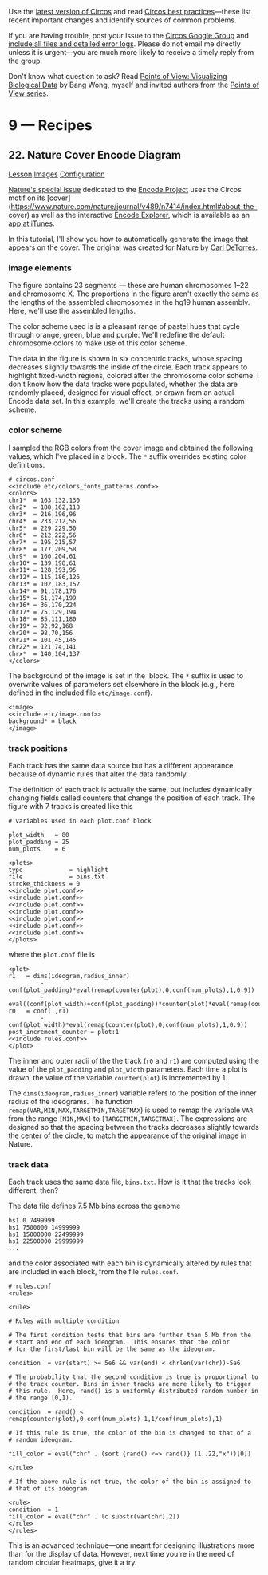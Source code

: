 Use the [latest version of Circos](/software/download/circos/) and read
[Circos best
practices](/documentation/tutorials/reference/best_practices/)—these list
recent important changes and identify sources of common problems.

If you are having trouble, post your issue to the [Circos Google
Group](https://groups.google.com/group/circos-data-visualization) and [include
all files and detailed error logs](/support/support/). Please do not email me
directly unless it is urgent—you are much more likely to receive a timely
reply from the group.

Don't know what question to ask? Read [Points of View: Visualizing Biological
Data](https://www.nature.com/nmeth/journal/v9/n12/full/nmeth.2258.html) by
Bang Wong, myself and invited authors from the [Points of View
series](https://mk.bcgsc.ca/pointsofview).

# 9 — Recipes

## 22\. Nature Cover Encode Diagram

[Lesson](/documentation/tutorials/recipes/nature_cover_encode/lesson)
[Images](/documentation/tutorials/recipes/nature_cover_encode/images)
[Configuration](/documentation/tutorials/recipes/nature_cover_encode/configuration)

[Nature's special
issue](https://www.nature.com/nature/journal/v489/n7414/index.html) dedicated
to the [Encode Project](https://www.genome.gov/10005107) uses the Circos motif
on its
[cover](https://www.nature.com/nature/journal/v489/n7414/index.html#about-the-
cover) as well as the interactive [Encode
Explorer](https://www.nature.com/encode/), which is available as an [app at
iTunes](https://itunes.apple.com/app/id553487333).

In this tutorial, I'll show you how to automatically generate the image that
appears on the cover. The original was created for Nature by [Carl
DeTorres](https://www.carldetorres.com/).

### image elements

The figure contains 23 segments — these are human chromosomes 1–22 and
chromosome X. The proportions in the figure aren't exactly the same as the
lengths of the assembled chromosomes in the hg19 human assembly. Here, we'll
use the assembled lengths.

The color scheme used is is a pleasant range of pastel hues that cycle through
orange, green, blue and purple. We'll redefine the default chromosome colors
to make use of this color scheme.

The data in the figure is shown in six concentric tracks, whose spacing
decreases slightly towards the inside of the circle. Each track appears to
highlight fixed-width regions, colored after the chromosome color scheme. I
don't know how the data tracks were populated, whether the data are randomly
placed, designed for visual effect, or drawn from an actual Encode data set.
In this example, we'll create the tracks using a random scheme.

### color scheme

I sampled the RGB colors from the cover image and obtained the following
values, which I've placed in a <colors> block. The `*` suffix overrides
existing color definitions.

    
    
    # circos.conf
    <<include etc/colors_fonts_patterns.conf>>
    <colors>
    chr1*  = 163,132,130
    chr2*  = 188,162,118
    chr3*  = 216,196,96
    chr4*  = 233,212,56
    chr5*  = 229,229,50
    chr6*  = 212,222,56
    chr7*  = 195,215,57
    chr8*  = 177,209,58
    chr9*  = 160,204,61
    chr10* = 139,198,61
    chr11* = 128,193,95
    chr12* = 115,186,126
    chr13* = 102,183,152
    chr14* = 91,178,176
    chr15* = 61,174,199
    chr16* = 36,170,224
    chr17* = 75,129,194
    chr18* = 85,111,180
    chr19* = 92,92,168
    chr20* = 98,70,156
    chr21* = 101,45,145
    chr22* = 121,74,141
    chrx*  = 140,104,137
    </colors>
    

The background of the image is set in the <image> block. The `*` suffix is
used to overwrite values of parameters set elsewhere in the block (e.g., here
defined in the included file `etc/image.conf`).

    
    
    <image>
    <<include etc/image.conf>>
    background* = black
    </image>
    

### track positions

Each track has the same data source but has a different appearance because of
dynamic rules that alter the data randomly.

The definition of each track is actually the same, but includes dynamically
changing fields called counters that change the position of each track. The
figure with 7 tracks is created like this

    
    
    # variables used in each plot.conf block
    
    plot_width   = 80 
    plot_padding = 25 
    num_plots    = 6  
    
    <plots>
    type             = highlight
    file             = bins.txt
    stroke_thickness = 0
    <<include plot.conf>>
    <<include plot.conf>>
    <<include plot.conf>>
    <<include plot.conf>>
    <<include plot.conf>>
    <<include plot.conf>>
    <<include plot.conf>>
    </plots>
    

where the `plot.conf` file is

    
    
    <plot>
    r1   = dims(ideogram,radius_inner)
             - conf(plot_padding)*eval(remap(counter(plot),0,conf(num_plots),1,0.9))
             - eval((conf(plot_width)+conf(plot_padding))*counter(plot)*eval(remap(counter(plot),0,conf(num_plots),1,0.9)))
    r0   = conf(.,r1)
             - conf(plot_width)*eval(remap(counter(plot),0,conf(num_plots),1,0.9))
    post_increment_counter = plot:1
    <<include rules.conf>>
    </plot>
    

The inner and outer radii of the the track (`r0` and `r1`) are computed using
the value of the `plot_padding` and `plot_width` parameters. Each time a plot
is drawn, the value of the variable `counter(plot`) is incremented by 1.

The `dims(ideogram,radius_inner`) variable refers to the position of the inner
radius of the ideograms. The function `remap(VAR,MIN,MAX,TARGETMIN,TARGETMAX`)
is used to remap the variable `VAR` from the range `[MIN,MAX]` to
`[TARGETMIN,TARGETMAX]`. The expressions are designed so that the spacing
between the tracks decreases slightly towards the center of the circle, to
match the appearance of the original image in Nature.

### track data

Each track uses the same data file, `bins.txt`. How is it that the tracks look
different, then?

The data file defines 7.5 Mb bins across the genome

    
    
    hs1 0 7499999
    hs1 7500000 14999999
    hs1 15000000 22499999
    hs1 22500000 29999999
    ...
    

and the color associated with each bin is dynamically altered by rules that
are included in each <plot> block, from the file `rules.conf`.

    
    
    # rules.conf
    <rules>
    
    <rule>
    
    # Rules with multiple condition 
    
    # The first condition tests that bins are further than 5 Mb from the
    # start and end of each ideogram.  This ensures that the color
    # for the first/last bin will be the same as the ideogram.
    
    condition  = var(start) >= 5e6 && var(end) < chrlen(var(chr))-5e6
    
    # The probability that the second condition is true is proportional to
    # the track counter. Bins in inner tracks are more likely to trigger
    # this rule.  Here, rand() is a uniformly distributed random number in
    # the range [0,1).
    
    condition  = rand() < remap(counter(plot),0,conf(num_plots)-1,1/conf(num_plots),1) 
    
    # If this rule is true, the color of the bin is changed to that of a
    # random ideogram.
    
    fill_color = eval("chr" . (sort {rand() <=> rand()} (1..22,"x"))[0])
    
    </rule>
    
    # If the above rule is not true, the color of the bin is assigned to
    # that of its ideogram.
    
    <rule>
    condition  = 1
    fill_color = eval("chr" . lc substr(var(chr),2))
    </rule>
    </rules>
    

This is an advanced technique—one meant for designing illustrations more than
for the display of data. However, next time you're in the need of random
circular heatmaps, give it a try.

